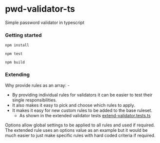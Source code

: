 # pwd-validator-ts

Simple password validator in typescript

### Getting started

```console
npm install
```

```console
npm test
```

```console
npm build
```

### Extending

Why provide rules as an array: -

- By providing individual rules for validators it can be easier to test their single responsibilities.
- It also makes it easy to pick and choose which rules to apply.
- It makes it easy for new custom rules to be added to the base ruleset.
  - As shown in the extended validator tests [extend-validator.tests.ts](./src/__tests__/extend-validator.tests.ts)

Options allow global settings to be applied to all rules and used if required. The extended rule uses an options value as an example but it would be much easier to just make specific rules with hard coded criteria if required.
